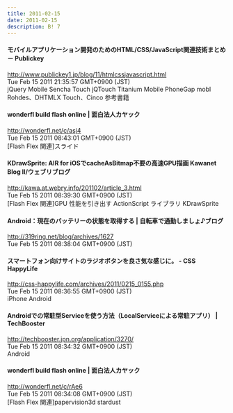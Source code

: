 ```yaml
---
title: 2011-02-15
date: 2011-02-15
description: B! 7
---
```


#### モバイルアプリケーション開発のためのHTML/CSS/JavaScript関連技術まとめ － Publickey
http://www.publickey1.jp/blog/11/htmlcssjavascript.html<br>
Tue Feb 15 2011 21:35:57 GMT+0900 (JST)<br>
jQuery Mobile Sencha Touch jQTouch Titanium Mobile PhoneGap mobl Rohdes、DHTMLX Touch、Cinco 参考書籍


#### wonderfl build flash online | 面白法人カヤック
http://wonderfl.net/c/asj4<br>
Tue Feb 15 2011 08:43:01 GMT+0900 (JST)<br>
[Flash Flex 関連]スライド


#### KDrawSprite: AIR for iOSでcacheAsBitmap不要の高速GPU描画 Kawanet Blog II/ウェブリブログ
http://kawa.at.webry.info/201102/article_3.html<br>
Tue Feb 15 2011 08:39:30 GMT+0900 (JST)<br>
[Flash Flex 関連]GPU 性能を引き出す ActionScript ライブラリ KDrawSprite


#### Android：現在のバッテリーの状態を取得する | 自転車で通勤しましょ♪ブログ
http://319ring.net/blog/archives/1627<br>
Tue Feb 15 2011 08:38:04 GMT+0900 (JST)<br>


#### スマートフォン向けサイトのラジオボタンを良さ気な感じに。 - CSS HappyLife
http://css-happylife.com/archives/2011/0215_0155.php<br>
Tue Feb 15 2011 08:36:55 GMT+0900 (JST)<br>
iPhone Android


#### Androidでの常駐型Serviceを使う方法（LocalServiceによる常駐アプリ） | TechBooster
http://techbooster.jpn.org/application/3270/<br>
Tue Feb 15 2011 08:34:32 GMT+0900 (JST)<br>
Android


#### wonderfl build flash online | 面白法人カヤック
http://wonderfl.net/c/rAe6<br>
Tue Feb 15 2011 08:34:08 GMT+0900 (JST)<br>
[Flash Flex 関連]papervision3d stardust


